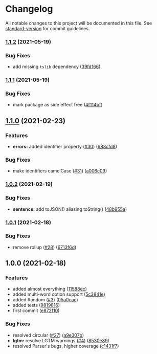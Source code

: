 # Changelog

All notable changes to this project will be documented in this file. See [standard-version](https://github.com/conventional-changelog/standard-version) for commit guidelines.

### [1.1.2](https://github.com/skyra-project/tags/compare/v1.1.1...v1.1.2) (2021-05-19)

### Bug Fixes

-   add missing `tslib` dependency ([39fd166](https://github.com/skyra-project/tags/commit/39fd16662d8daee86239fc16373abdc938522e15))

### [1.1.1](https://github.com/skyra-project/tags/compare/v1.1.0...v1.1.1) (2021-05-19)

### Bug Fixes

-   mark package as side effect free ([4f114bf](https://github.com/skyra-project/tags/commit/4f114bf6d33cd3ef29596a4a5ede84a3779b8c4c))

## [1.1.0](https://github.com/skyra-project/tags/compare/v1.0.2...v1.1.0) (2021-02-23)

### Features

-   **errors:** added identifier property ([#30](https://github.com/skyra-project/tags/issues/30)) ([688cfd8](https://github.com/skyra-project/tags/commit/688cfd89ae8be2e5c6cf591af2d8b598730fb213))

### Bug Fixes

-   make identifiers camelCase ([#31](https://github.com/skyra-project/tags/issues/31)) ([a006c09](https://github.com/skyra-project/tags/commit/a006c09e9817a01242c0aa3a6386c7d0d8a27d66))

### [1.0.2](https://github.com/skyra-project/tags/compare/v1.0.1...v1.0.2) (2021-02-19)

### Bug Fixes

-   **sentence:** add toJSON() aliasing toString() ([48b955a](https://github.com/skyra-project/tags/commit/48b955a3d673b90dcebaa62893bc8a67ab79dcc8))

### [1.0.1](https://github.com/skyra-project/tags/compare/v1.0.0...v1.0.1) (2021-02-18)

### Bug Fixes

-   remove rollup ([#28](https://github.com/skyra-project/tags/issues/28)) ([6713f6d](https://github.com/skyra-project/tags/commit/6713f6d169a2d548823aee4f195519a0bde55cc0))

## 1.0.0 (2021-02-18)

### Features

-   added almost everything ([11588ec](https://github.com/skyra-project/tags/commit/11588ec306addf46a817455d4828055e32e6c780))
-   added multi-word option support ([5c3841e](https://github.com/skyra-project/tags/commit/5c3841e8893e77f751b8d8f906ba121ba90422fa))
-   added Random ([#3](https://github.com/skyra-project/tags/issues/3)) ([05a0cac](https://github.com/skyra-project/tags/commit/05a0cac1df0b5b4c821cc5a3d957cdf93b7fe090))
-   added tests ([9819816](https://github.com/skyra-project/tags/commit/9819816b3eb83660eadb15f5371649f500713c6f))
-   first commit ([e872f10](https://github.com/skyra-project/tags/commit/e872f10555b6b810c7c381eb1f3b23e740689595))

### Bug Fixes

-   resolved circular ([#27](https://github.com/skyra-project/tags/issues/27)) ([a9e307b](https://github.com/skyra-project/tags/commit/a9e307b638a62ff28f1bbb0e38f2734004d4aaa9))
-   **lgtm:** resolve LGTM warnings ([#4](https://github.com/skyra-project/tags/issues/4)) ([8530e89](https://github.com/skyra-project/tags/commit/8530e896ecc9e474916746f052782fae52657beb))
-   resolved Parser's bugs, higher coverage ([c1431f7](https://github.com/skyra-project/tags/commit/c1431f73022172feda293e35fc005ff996ae41da))
